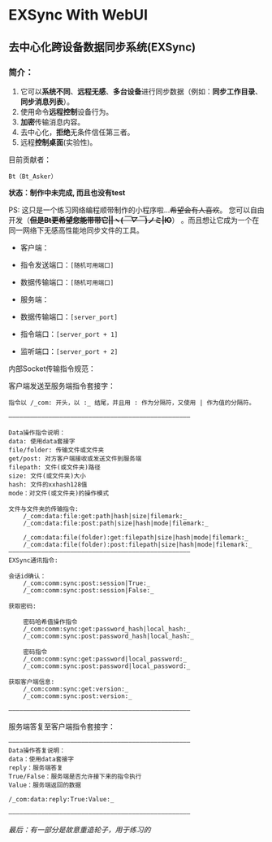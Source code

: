 # EXSync With WebUI

## 去中心化跨设备数据同步系统(EXSync)

### 简介：

1. 它可以**系统不同**、**远程无感**、**多台设备**进行同步数据（例如：**同步工作目录**、**同步消息列表**）。
2. 使用命令**远程控制**设备行为。
3. **加密**传输消息内容。
4. 去中心化，**拒绝**无条件信任第三者。
5. 远程**控制桌面**(实验性)。


目前贡献者： 

    Bt（Bt_Asker）

**状态：制作中未完成, 而且也没有test**

PS:
这只是一个练习网络编程顺带制作的小程序啦...~~希望会有人喜欢~~。 您可以自由开发（~~**但是Bt更希望您能带带它||ヽ(*￣▽￣*)ノミ|Ю**~~）
。而且想让它成为一个在同一网络下无感高性能地同步文件的工具。

* 客户端：
* 指令发送端口：`[随机可用端口]`
* 数据传输端口：`[随机可用端口]`


* 服务端：
* 数据传输端口：`[server_port]`
* 指令端口：`[server_port + 1]`
* 监听端口：`[server_port + 2]`

内部Socket传输指令规范：

客户端发送至服务端指令套接字：

    指令以 /_com: 开头，以 :_ 结尾，并且用 : 作为分隔符，又使用 | 作为值的分隔符。

    ——————————————————————————————————————————————————

    Data操作指令说明：
    data: 使用data套接字
    file/folder: 传输文件或文件夹
    get/post: 对方客户端接收或发送文件到服务端
    filepath: 文件(或文件夹)路径
    size: 文件(或文件夹)大小
    hash: 文件的xxhash128值
    mode：对文件(或文件夹)的操作模式

    文件与文件夹的传输指令:
        /_com:data:file:get:path|hash|size|filemark:_
        /_com:data:file:post:path|size|hash|mode|filemark:_

        /_com:data:file(folder):get:filepath|size|hash|mode|filemark:_
        /_com:data:file(folder):post:filepath|size|hash|mode|filemark:_
    ——————————————————————————————————————————————————
    EXSync通讯指令:

    会话id确认：
        /_com:comm:sync:post:session|True:_
        /_com:comm:sync:post:session|False:_

    获取密码:

        密码哈希值操作指令
        /_com:comm:sync:get:password_hash|local_hash:_
        /_com:comm:sync:post:password_hash|local_hash:_

        密码指令
        /_com:comm:sync:get:password|local_password:_
        /_com:comm:sync:post:password|local_password:_

    获取客户端信息:
        /_com:comm:sync:get:version:_
        /_com:comm:sync:post:version:_

    ——————————————————————————————————————————————————

服务端答复至客户端指令套接字：

    ——————————————————————————————————————————————————
    Data操作答复说明：
    data：使用data套接字
    reply：服务端答复
    True/False：服务端是否允许接下来的指令执行
    Value：服务端返回的数据

    /_com:data:reply:True:Value:_

    ——————————————————————————————————————————————————



_最后：有一部分是故意重造轮子，用于练习的_

